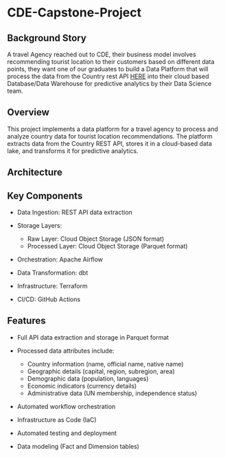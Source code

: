 # CDE-Capstone-Project


## Background Story

A travel Agency reached out to CDE, their business model involves recommending tourist location to their customers based on different data points, they want one of our graduates to build a Data Platform that will process the data from the Country rest API [HERE](https://restcountries.com/v3.1/all) into their cloud based Database/Data Warehouse for predictive analytics by their Data Science team.

## Overview

This project implements a data platform for a travel agency to process and analyze country data for tourist location recommendations. The platform extracts data from the Country REST API, stores it in a cloud-based data lake, and transforms it for predictive analytics.

## Architecture

## Key Components

- Data Ingestion: REST API data extraction

- Storage Layers:

    - Raw Layer: Cloud Object Storage (JSON format)
    - Processed Layer: Cloud Object Storage (Parquet format)

- Orchestration: Apache Airflow
- Data Transformation: dbt
- Infrastructure: Terraform
- CI/CD: GitHub Actions


## Features

- Full API data extraction and storage in Parquet format
- Processed data attributes include:

    - Country information (name, official name, native name)
    - Geographic details (capital, region, subregion, area)
    - Demographic data (population, languages)
    - Economic indicators (currency details)
    - Administrative data (UN membership, independence status)

- Automated workflow orchestration
- Infrastructure as Code (IaC)
- Automated testing and deployment
- Data modeling (Fact and Dimension tables)

